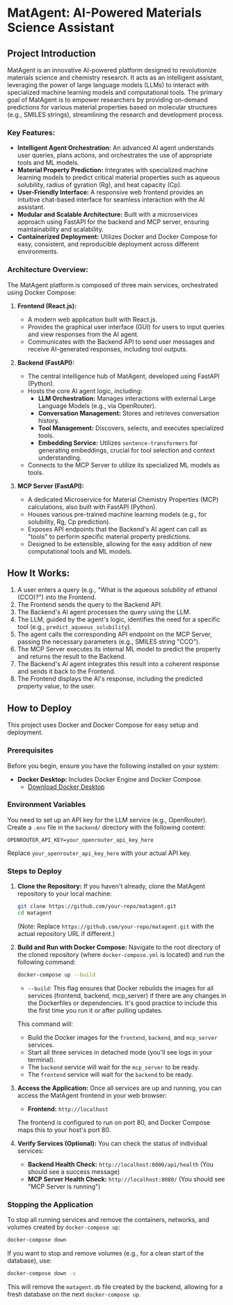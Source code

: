 # MatAgent: AI-Powered Materials Science Assistant

## Project Introduction

MatAgent is an innovative AI-powered platform designed to revolutionize materials science and chemistry research. It acts as an intelligent assistant, leveraging the power of large language models (LLMs) to interact with specialized machine learning models and computational tools. The primary goal of MatAgent is to empower researchers by providing on-demand predictions for various material properties based on molecular structures (e.g., SMILES strings), streamlining the research and development process.

### Key Features:
- **Intelligent Agent Orchestration:** An advanced AI agent understands user queries, plans actions, and orchestrates the use of appropriate tools and ML models.
- **Material Property Prediction:** Integrates with specialized machine learning models to predict critical material properties such as aqueous solubility, radius of gyration (Rg), and heat capacity (Cp).
- **User-Friendly Interface:** A responsive web frontend provides an intuitive chat-based interface for seamless interaction with the AI assistant.
- **Modular and Scalable Architecture:** Built with a microservices approach using FastAPI for the backend and MCP server, ensuring maintainability and scalability.
- **Containerized Deployment:** Utilizes Docker and Docker Compose for easy, consistent, and reproducible deployment across different environments.

### Architecture Overview:

The MatAgent platform is composed of three main services, orchestrated using Docker Compose:

1.  **Frontend (React.js):**
    *   A modern web application built with React.js.
    *   Provides the graphical user interface (GUI) for users to input queries and view responses from the AI agent.
    *   Communicates with the Backend API to send user messages and receive AI-generated responses, including tool outputs.

2.  **Backend (FastAPI):**
    *   The central intelligence hub of MatAgent, developed using FastAPI (Python).
    *   Hosts the core AI agent logic, including:
        *   **LLM Orchestration:** Manages interactions with external Large Language Models (e.g., via OpenRouter).
        *   **Conversation Management:** Stores and retrieves conversation history.
        *   **Tool Management:** Discovers, selects, and executes specialized tools.
        *   **Embedding Service:** Utilizes `sentence-transformers` for generating embeddings, crucial for tool selection and context understanding.
    *   Connects to the MCP Server to utilize its specialized ML models as tools.

3.  **MCP Server (FastAPI):**
    *   A dedicated Microservice for Material Chemistry Properties (MCP) calculations, also built with FastAPI (Python).
    *   Houses various pre-trained machine learning models (e.g., for solubility, Rg, Cp prediction).
    *   Exposes API endpoints that the Backend's AI agent can call as "tools" to perform specific material property predictions.
    *   Designed to be extensible, allowing for the easy addition of new computational tools and ML models.

## How It Works:

1.  A user enters a query (e.g., "What is the aqueous solubility of ethanol (CCO)?") into the Frontend.
2.  The Frontend sends the query to the Backend API.
3.  The Backend's AI agent processes the query using the LLM.
4.  The LLM, guided by the agent's logic, identifies the need for a specific tool (e.g., `predict_aqueous_solubility`).
5.  The agent calls the corresponding API endpoint on the MCP Server, passing the necessary parameters (e.g., SMILES string "CCO").
6.  The MCP Server executes its internal ML model to predict the property and returns the result to the Backend.
7.  The Backend's AI agent integrates this result into a coherent response and sends it back to the Frontend.
8.  The Frontend displays the AI's response, including the predicted property value, to the user.

## How to Deploy

This project uses Docker and Docker Compose for easy setup and deployment.

### Prerequisites

Before you begin, ensure you have the following installed on your system:

*   **Docker Desktop:** Includes Docker Engine and Docker Compose.
    *   [Download Docker Desktop](https://www.docker.com/products/docker-desktop/)

### Environment Variables

You need to set up an API key for the LLM service (e.g., OpenRouter). Create a `.env` file in the `backend/` directory with the following content:

```
OPENROUTER_API_KEY=your_openrouter_api_key_here
```

Replace `your_openrouter_api_key_here` with your actual API key.

### Steps to Deploy

1.  **Clone the Repository:**
    If you haven't already, clone the MatAgent repository to your local machine:
    ```bash
    git clone https://github.com/your-repo/matagent.git
    cd matagent
    ```
    (Note: Replace `https://github.com/your-repo/matagent.git` with the actual repository URL if different.)

2.  **Build and Run with Docker Compose:**
    Navigate to the root directory of the cloned repository (where `docker-compose.yml` is located) and run the following command:

    ```bash
    docker-compose up --build
    ```
    *   `--build`: This flag ensures that Docker rebuilds the images for all services (frontend, backend, mcp_server) if there are any changes in the Dockerfiles or dependencies. It's good practice to include this the first time you run it or after pulling updates.

    This command will:
    *   Build the Docker images for the `frontend`, `backend`, and `mcp_server` services.
    *   Start all three services in detached mode (you'll see logs in your terminal).
    *   The `backend` service will wait for the `mcp_server` to be ready.
    *   The `frontend` service will wait for the `backend` to be ready.

3.  **Access the Application:**
    Once all services are up and running, you can access the MatAgent frontend in your web browser:

    *   **Frontend:** `http://localhost`

    The frontend is configured to run on port 80, and Docker Compose maps this to your host's port 80.

4.  **Verify Services (Optional):**
    You can check the status of individual services:
    *   **Backend Health Check:** `http://localhost:8000/api/health` (You should see a success message)
    *   **MCP Server Health Check:** `http://localhost:8080/` (You should see "MCP Server is running")

### Stopping the Application

To stop all running services and remove the containers, networks, and volumes created by `docker-compose up`:

```bash
docker-compose down
```

If you want to stop and remove volumes (e.g., for a clean start of the database), use:

```bash
docker-compose down -v
```

This will remove the `matagent.db` file created by the backend, allowing for a fresh database on the next `docker-compose up`.